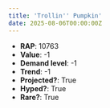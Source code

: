 ```yaml
---
title: 'Trollin'' Pumpkin'
date: 2025-08-06T00:00:00Z
---
```

- **RAP**: 10763
- **Value**: -1
- **Demand level**: -1
- **Trend**: -1
- **Projected?**: True
- **Hyped?**: True
- **Rare?**: True

